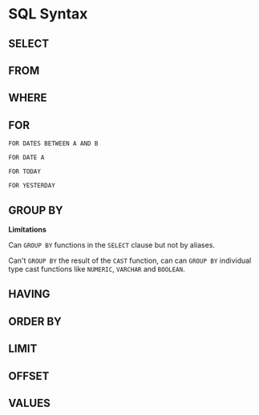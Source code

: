 # SQL Syntax

## SELECT

## FROM

## WHERE

## FOR

`FOR DATES BETWEEN A AND B`

`FOR DATE A`

`FOR TODAY`

`FOR YESTERDAY`

## GROUP BY

**Limitations**

Can `GROUP BY` functions in the `SELECT` clause but not by aliases.

Can't `GROUP BY` the result of the `CAST` function, can can `GROUP BY` individual type cast functions like `NUMERIC`, `VARCHAR` and `BOOLEAN`.

## HAVING

## ORDER BY

## LIMIT

## OFFSET

## VALUES